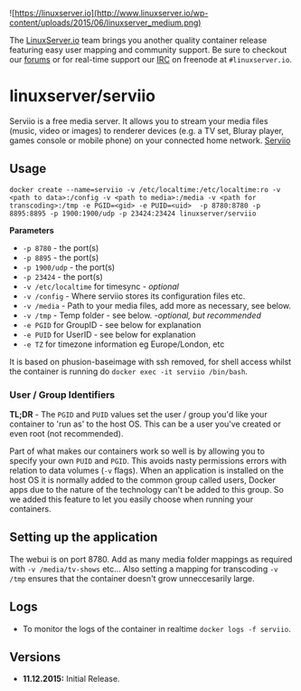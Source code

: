 ![https://linuxserver.io](http://www.linuxserver.io/wp-content/uploads/2015/06/linuxserver_medium.png)

The [LinuxServer.io](https://www.linuxserver.io/) team brings you another quality container release featuring easy user mapping and community support. Be sure to checkout our [forums](https://forum.linuxserver.io/index.php) or for real-time support our [IRC](https://www.linuxserver.io/index.php/irc/) on freenode at `#linuxserver.io`.

# linuxserver/serviio

Serviio is a free media server. It allows you to stream your media files (music, video or images) to renderer devices (e.g. a TV set, Bluray player, games console or mobile phone) on your connected home network. [Serviio](http://serviio.org/)

## Usage

```
docker create --name=serviio -v /etc/localtime:/etc/localtime:ro -v <path to data>:/config -v <path to media>:/media -v <path for transcoding>:/tmp -e PGID=<gid> -e PUID=<uid>  -p 8780:8780 -p 8895:8895 -p 1900:1900/udp -p 23424:23424 linuxserver/serviio
```

**Parameters**

* `-p 8780` - the port(s)
* `-p 8895` - the port(s)
* `-p 1900/udp` - the port(s)
* `-p 23424` - the port(s)
* `-v /etc/localtime` for timesync - *optional*
* `-v /config` - Where serviio stores its configuration files etc.
* `-v /media` - Path to your media files, add more as necessary, see below.
* `-v /tmp` - Temp folder - see below. -*optional, but recommended*
* `-e PGID` for GroupID - see below for explanation
* `-e PUID` for UserID - see below for explanation
* `-e TZ` for timezone information eg Europe/London, etc

It is based on phusion-baseimage with ssh removed, for shell access whilst the container is running do `docker exec -it serviio /bin/bash`.

### User / Group Identifiers

**TL;DR** - The `PGID` and `PUID` values set the user / group you'd like your container to 'run as' to the host OS. This can be a user you've created or even root (not recommended).

Part of what makes our containers work so well is by allowing you to specify your own `PUID` and `PGID`. This avoids nasty permissions errors with relation to data volumes (`-v` flags). When an application is installed on the host OS it is normally added to the common group called users, Docker apps due to the nature of the technology can't be added to this group. So we added this feature to let you easily choose when running your containers.

## Setting up the application

The webui is on port 8780. Add as many media folder mappings as required with `-v /media/tv-shows` etc... Also setting a mapping for transcoding `-v /tmp`  ensures that the container doesn't grow unneccesarily large.


## Logs

* To monitor the logs of the container in realtime `docker logs -f serviio`.


## Versions

+ **11.12.2015:** Initial Release.

